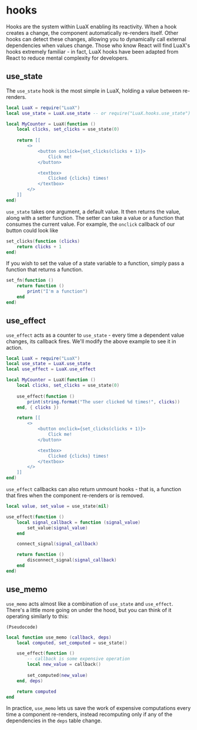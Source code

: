 
# hooks

Hooks are the system within LuaX enabling its reactivity. When a hook creates a change, the component automatically re-renders itself. Other hooks can detect these changes, allowing you to dynamically call external dependencies when values change. Those who know React will find LuaX's hooks extremely familiar - in fact, LuaX hooks have been adapted from React to reduce mental complexity for developers.

## use_state

The `use_state` hook is the most simple in LuaX, holding a value between
re-renders.

```lua
local LuaX = require("LuaX")
local use_state = LuaX.use_state -- or require("LuaX.hooks.use_state")

local MyCounter = LuaX(function ()
    local clicks, set_clicks = use_state(0)
    
    return [[
        <>
            <button onclick={set_clicks(clicks + 1)}>
                Click me!
            </button>

            <textbox>
                Clicked {clicks} times!
            </textbox>
        </>
    ]]
end)
```

`use_state` takes one argument, a default value. It then returns the value,
along with a setter function. The setter can take a value or a function that
consumes the current value. For example, the `onclick` callback of our button
could look like 
```lua
set_clicks(function (clicks) 
    return clicks + 1 
end)
```

If you wish to set the value of a state variable to a function, simply pass a
function that returns a function.

```lua
set_fn(function ()
    return function ()
        print("I'm a function")
    end
end)
```

## use_effect

`use_effect` acts as a counter to `use_state` - every time a dependent value
changes, its callback fires. We'll modify the above example to see it in action.

```lua
local LuaX = require("LuaX")
local use_state = LuaX.use_state
local use_effect = LuaX.use_effect

local MyCounter = LuaX(function ()
    local clicks, set_clicks = use_state(0)
    
    use_effect(function ()
        print(string.format("The user clicked %d times!", clicks))
    end, { clicks })

    return [[
        <>
            <button onclick={set_clicks(clicks + 1)}>
                Click me!
            </button>

            <textbox>
                Clicked {clicks} times!
            </textbox>
        </>
    ]]
end)
```

`use_effect` callbacks can also return unmount hooks - that is, a function that fires when the component re-renders or is removed.

```lua
local value, set_value = use_state(nil)

use_effect(function ()
    local signal_callback = function (signal_value)
        set_value(signal_value)
    end

    connect_signal(signal_callback)

    return function ()
        disconnect_signal(signal_callback)
    end
end)
```

## use_memo

`use_memo` acts almost like a combination of `use_state` and `use_effect`. There's a little more going on under the hood, but you can think of it operating similarly to this:

`(Pseudocode)`
```lua
local function use_memo (callback, deps)
    local computed, set_computed = use_state()

    use_effect(function ()
        -- callback is some expensive operation
        local new_value = callback()
        
        set_computed(new_value)
    end, deps)

    return computed
end
```

In practice, `use_memo` lets us save the work of expensive computations every time a component re-renders, instead recomputing only if any of the dependencies in the `deps` table change.

<!-- TODO code example -->

<!-- TODO use_ref -->